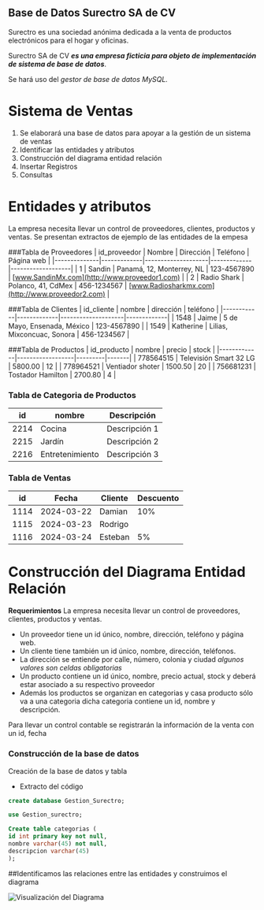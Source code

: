 ## Base de Datos Surectro SA de CV

Surectro es una sociedad anónima dedicada a la venta de productos electrónicos para el hogar y oficinas.

Surectro SA de CV ***es una empresa ficticia para objeto de implementación de sistema de base de datos***.

Se hará uso del _gestor de base de datos MySQL._
# Sistema de Ventas
1. Se elaborará una base de datos para apoyar a la gestión de un sistema de ventas
2. Identificar las entidades y atributos
3. Construcción del diagrama entidad relación
4. Insertar Registros
5. Consultas 

# Entidades y atributos
La empresa necesita llevar un control de proveedores, clientes, productos y ventas.
Se presentan extractos de ejemplo de las entidades de la empesa

###Tabla de Proveedores
| id_proveedor | Nombre      | Dirección          | Teléfono    | Página web        |
|--------------|-------------|--------------------|-------------|-------------------|
| 1            | Sandin | Panamá, 12, Monterrey, NL        | 123-4567890 | [www.SandinMx.com](http://www.proveedor1.com) |
| 2            | Radio Shark | Polanco, 41, CdMex       | 456-1234567 | [www.Radiosharkmx.com](http://www.proveedor2.com) |

###Tabla de Clientes
| id_cliente | nombre      | dirección          | teléfono    |
|------------|-------------|--------------------|-------------|
| 1548        | Jaime   | 5 de Mayo, Ensenada, México      | 123-4567890 |
| 1549        | Katherine   | Lilias, Mixconcuac, Sonora        | 456-1234567 |

###Tabla de Productos
| id_producto | nombre           | precio  | stock |
|-------------|------------------|---------|-------|
| 778564515          | Televisión Smart 32 LG       | 5800.00  | 12   |
| 778964521          | Ventiador shoter      | 1500.50  | 20    |
| 756681231         | Tostador Hamilton       | 2700.80  | 4    |

### Tabla de Categoria de Productos
| id  | nombre      | Descripción          |
|-----|-------------|----------------------|
| 2214   | Cocina |  Descripción 1    |
| 2215   | Jardín | Descripción 2        |
| 2216   | Entretenimiento | Descripción 3        |

### Tabla de Ventas
| id  | Fecha       | Cliente     | Descuento |
|-----|-------------|-------------|-----------|
| 1114   | 2024-03-22  | Damian  | 10%       |
| 1115   | 2024-03-23  | Rodrigo   |       |
| 1116   | 2024-03-24  | Esteban   | 5%        |

# Construcción del Diagrama Entidad Relación
**Requerimientos**
La empresa necesita llevar un control de proveedores, clientes, productos y ventas.
- Un proveedor tiene un id único, nombre, dirección, teléfono y página web.
- Un cliente tiene también un id único, nombre, dirección, teléfonos.
- La dirección se entiende por calle, número, colonia y ciudad _algunos valores son celdas obligatorias_
- Un producto contiene un id único, nombre, precio actual, stock y deberá estar asociado a su respectivo proveedor
- Además los productos se organizan en categorias y casa producto sólo va a una categoria dicha categoria contiene un id, nombre y descripción.

Para llevar un control contable se registrarán la información de la venta con un id, fecha

### Construcción de la base de datos
Creación de la base de datos y tabla
- Extracto del código

```sql
create database Gestion_Surectro;

use Gestion_surectro;

Create table categorias (
id int primary key not null,
nombre varchar(45) not null,
descripcion varchar(45)
);
```
##Identificamos las relaciones entre las entidades y construimos el diagrama

![Visualización del Diagrama](https://i.imgur.com/9nFIgof.png)
